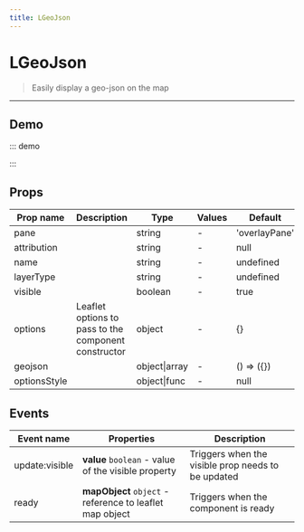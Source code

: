 ```yaml
---
title: LGeoJson
---
```


# LGeoJson

> Easily display a geo-json on the map

---

## Demo

::: demo
<template>
<l-map style="height: 350px" :zoom="zoom" :center="center">
<l-tile-layer :url="url"></l-tile-layer>
<l-geo-json :geojson="geojson"></l-geo-json>
</l-map>
</template>

<script>
import {LMap, LTileLayer, LGeoJson} from 'vue2-leaflet';

export default {
  components: {
    LMap,
    LTileLayer,
    LGeoJson
  },
  data () {
    return {
      url: 'https://{s}.tile.openstreetmap.org/{z}/{x}/{y}.png',
      zoom: 8,
      center: [47.313220, -1.319482],
      geojson: null
    };
  },
  async created () {
    const response = await fetch('https://rawgit.com/gregoiredavid/france-geojson/master/regions/pays-de-la-loire/communes-pays-de-la-loire.geojson');
    this.geojson = await response.json();
  }
}
</script>

:::

## Props

| Prop name    | Description                                          | Type          | Values | Default       |
| ------------ | ---------------------------------------------------- | ------------- | ------ | ------------- |
| pane         |                                                      | string        | -      | 'overlayPane' |
| attribution  |                                                      | string        | -      | null          |
| name         |                                                      | string        | -      | undefined     |
| layerType    |                                                      | string        | -      | undefined     |
| visible      |                                                      | boolean       | -      | true          |
| options      | Leaflet options to pass to the component constructor | object        | -      | {}            |
| geojson      |                                                      | object\|array | -      | () => ({})    |
| optionsStyle |                                                      | object\|func  | -      | null          |

## Events

| Event name     | Properties                                               | Description                                        |
| -------------- | -------------------------------------------------------- | -------------------------------------------------- |
| update:visible | **value** `boolean` - value of the visible property      | Triggers when the visible prop needs to be updated |
| ready          | **mapObject** `object` - reference to leaflet map object | Triggers when the component is ready               |
